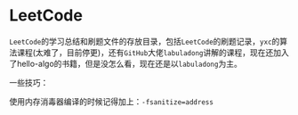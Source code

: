 # LeetCode

`LeetCode`的学习总结和刷题文件的存放目录，包括`LeetCode`的刷题记录，`yxc`的算法课程(太难了，目前停更)，还有`GitHub`大佬`labuladong`讲解的课程，现在还加入了hello-algo的书籍，但是没怎么看，现在还是以`labuladong`为主。

一些技巧：

使用内存消毒器编译的时候记得加上：`-fsanitize=address`

